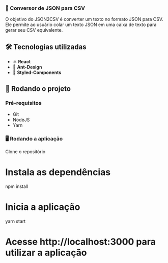 ### 🚩 Conversor de JSON para CSV
O objetivo do JSON2CSV é converter um texto no formato JSON para CSV. Ele permite ao usuário colar um texto JSON em uma caixa de texto para gerar seu CSV equivalente.

## 🛠 Tecnologias utilizadas

- ⚛️ **React** 
- 💅 **Ant-Design** 
- 💅 **Styled-Components** 

## 🚀 Rodando o projeto

### Pré-requisitos

- Git
- NodeJS
- Yarn

### 🖥 Rodando a aplicação

Clone o repositório

# Instala as dependências
npm install

# Inicia a aplicação
yarn start

# Acesse http://localhost:3000 para utilizar a aplicação

```
